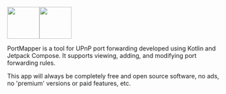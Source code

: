 <a href="https://play.google.com/store/apps/details?id=com.companyname.andriodapp1"><img src="https://play.google.com/intl/en_us/badges/images/generic/en_badge_web_generic.png" height="75"></a><a href="https://apt.izzysoft.de/fdroid/index/apk/com.companyname.andriodapp1"><img src="https://gitlab.com/IzzyOnDroid/repo/-/raw/master/assets/IzzyOnDroid.png" height="75"></a>

PortMapper is a tool for UPnP port forwarding developed using Kotlin and Jetpack Compose.  It supports viewing, adding, and modifying port forwarding rules.

This app will always be completely free and open source software, no ads, no 'premium' versions or paid features, etc.
